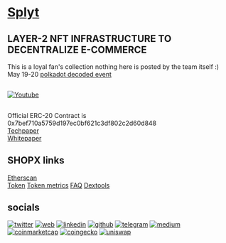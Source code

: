 # [Splyt](https://www.splytcore.org/)
## LAYER-2 NFT INFRASTRUCTURE TO DECENTRALIZE E-COMMERCE
This is a loyal fan's collection nothing here is posted by the team itself :)  
May 19-20 [polkadot decoded event](https://decoded.polkadot.network/results/)  

## 
[![Youtube](https://img.youtube.com/vi/gOur7pm6yl0/0.jpg)](https://www.youtube.com/watch?v=gOur7pm6yl0)  

## 
Official ERC-20 Contract is 0x7bef710a5759d197ec0bf621c3df802c2d60d848  
[Techpaper](https://github.com/mr100x/splyt/blob/main/Splyt%20Technical%20Paper.pdf)  
[Whitepaper](https://github.com/mr100x/splyt/blob/main/WP%20The%20E-Commerce%20eNFT%C2%AE%20Infrastructure.pdf)  

## SHOPX links

[Etherscan](https://etherscan.io/token/0x7bef710a5759d197ec0bf621c3df802c2d60d848?a=0xd94f0c56624646a549565636c54bcba566718067)  
[Token](https://www.splytgenesis.com/#shopx) 
[Token metrics](https://www.splytgenesis.com/#metrics) 
[FAQ](https://www.splytgenesis.com/#faq) 
[Dextools](https://www.dextools.io/app/uniswap/pair-explorer/0x37ac54dc7dd237eecfd0b61efdd57b15fe158be0) 

## socials 
[![][1.1]][1] 
[![][2.1]][2] 
[![][3.1]][3] 
[![][4.1]][4] 
[![][5.1]][5] 
[![][6.1]][6] 
[![][7.1]][7] 
[![][8.1]][8] 
[![][9.1]][9] 

[1.1]: img/icons/twitter.png (twitter) 
[2.1]: img/icons/web.png (web) 
[3.1]: imd/icons/linkedin.png (linkedin) 
[4.1]: img/icons/github.png (github) 
[5.1]: img/icons/telegram.png (telegram) 
[6.1]: img/icons/medium.png (medium)  
[7.1]: img/icons/cmc.png (coinmarketcap)  
[8.1]: img/icons/gecko.png (coingecko)  
[9.1]: img/icons/unicorn.png (uniswap)  

[1]: https://www.twitter.com/splytcore 
[2]: https://www.splytcore.org/ 
[3]: https://www.linkedin.com/company/splytcore 
[4]: https://github.com/splytcore 
[5]: https://t.me/splytcore 
[6]: https://medium.com/splytcore 
[7]: https://coinmarketcap.com/currencies/splyt/ 
[8]: https://www.coingecko.com/en/coins/splyt
[9]: https://info.uniswap.org/pair/0x37ac54dc7dd237eecfd0b61efdd57b15fe158be0 



